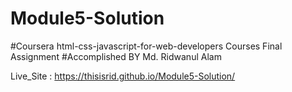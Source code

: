 # Module5-Solution 
#Coursera html-css-javascript-for-web-developers Courses Final Assignment 
#Accomplished BY Md. Ridwanul Alam

Live_Site : https://thisisrid.github.io/Module5-Solution/